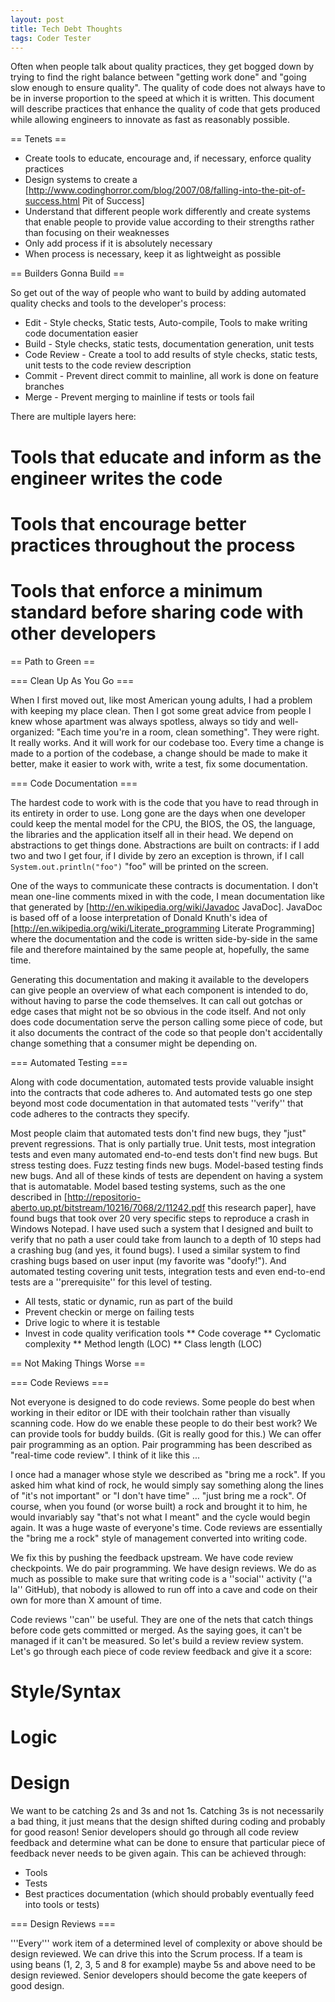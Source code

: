 ```yaml
---
layout: post
title: Tech Debt Thoughts
tags: Coder Tester
---
```


Often when people talk about quality practices, they get bogged down by trying to find the right balance between "getting work done" and "going slow enough to ensure quality". The quality of code does not always have to be in inverse proportion to the speed at which it is written. This document will describe practices that enhance the quality of code that gets produced while allowing engineers to innovate as fast as reasonably possible.

== Tenets ==

* Create tools to educate, encourage and, if necessary, enforce quality practices
* Design systems to create a [http://www.codinghorror.com/blog/2007/08/falling-into-the-pit-of-success.html Pit of Success]
* Understand that different people work differently and create systems that enable people to provide value according to their strengths rather than focusing on their weaknesses
* Only add process if it is absolutely necessary
* When process is necessary, keep it as lightweight as possible

== Builders Gonna Build ==

So get out of the way of people who want to build by adding automated quality checks and tools to the developer's process:

* Edit - Style checks, Static tests, Auto-compile, Tools to make writing code documentation easier
* Build - Style checks, static tests, documentation generation, unit tests
* Code Review - Create a tool to add results of style checks, static tests, unit tests to the code review description
* Commit - Prevent direct commit to mainline, all work is done on feature branches
* Merge - Prevent merging to mainline if tests or tools fail

There are multiple layers here:

# Tools that educate and inform as the engineer writes the code
# Tools that encourage better practices throughout the process
# Tools that enforce a minimum standard before sharing code with other developers

== Path to Green ==

=== Clean Up As You Go ===

When I first moved out, like most American young adults, I had a problem with keeping my place clean. Then I got some great advice from people I knew whose apartment was always spotless, always so tidy and well-organized: "Each time you're in a room, clean something". They were right. It really works. And it will work for our codebase too. Every time a change is made to a portion of the codebase, a change should be made to make it better, make it easier to work with, write a test, fix some documentation.

=== Code Documentation ===

The hardest code to work with is the code that you have to read through in its entirety in order to use. Long gone are the days when one developer could keep the mental model for the CPU, the BIOS, the OS, the language, the libraries and the application itself all in their head. We depend on abstractions to get things done. Abstractions are built on contracts: if I add two and two I get four, if I divide by zero an exception is thrown, if I call <code>System.out.println("foo")</code> "foo" will be printed on the screen. 

One of the ways to communicate these contracts is documentation. I don't mean one-line comments mixed in with the code, I mean documentation like that generated by [http://en.wikipedia.org/wiki/Javadoc JavaDoc]. JavaDoc is based off of a loose interpretation of Donald Knuth's idea of [http://en.wikipedia.org/wiki/Literate_programming Literate Programming] where the documentation and the code is written side-by-side in the same file and therefore maintained by the same people at, hopefully, the same time.

Generating this documentation and making it available to the developers can give people an overview of what each component is intended to do, without having to parse the code themselves. It can call out gotchas or edge cases that might not be so obvious in the code itself. And not only does code documentation serve the person calling some piece of code, but it also documents the contract of the code so that people don't accidentally change something that a consumer might be depending on.

=== Automated Testing ===

Along with code documentation, automated tests provide valuable insight into the contracts that code adheres to. And automated tests go one step beyond most code documentation in that automated tests ''verify'' that code adheres to the contracts they specify.

Most people claim that automated tests don't find new bugs, they "just" prevent regressions. That is only partially true. Unit tests, most integration tests and even many automated end-to-end tests don't find new bugs. But stress testing does. Fuzz testing finds new bugs. Model-based testing finds new bugs. And all of these kinds of tests are dependent on having a system that is automatable. Model based testing systems, such as the one described in [http://repositorio-aberto.up.pt/bitstream/10216/7068/2/11242.pdf this research paper], have found bugs that took over 20 very specific steps to reproduce a crash in Windows Notepad. I have used such a system that I designed and built to verify that no path a user could take from launch to a depth of 10 steps had a crashing bug (and yes, it found bugs). I used a similar system to find crashing bugs based on user input (my favorite was "doofy!"). And automated testing covering unit tests, integration tests and even end-to-end tests are a ''prerequisite'' for this level of testing.

* All tests, static or dynamic, run as part of the build
* Prevent checkin or merge on failing tests
* Drive logic to where it is testable
* Invest in code quality verification tools
** Code coverage
** Cyclomatic complexity
** Method length (LOC)
** Class length (LOC)

== Not Making Things Worse ==

=== Code Reviews ===

Not everyone is designed to do code reviews. Some people do best when working in their editor or IDE with their toolchain rather than visually scanning code. How do we enable these people to do their best work? We can provide tools for buddy builds. (Git is really good for this.) We can offer pair programming as an option. Pair programming has been described as "real-time code review". I think of it like this ...

I once had a manager whose style we described as "bring me a rock". If you asked him what kind of rock, he would simply say something along the lines of "it's not important" or "I don't have time" ... "just bring me a rock". Of course, when you found (or worse built) a rock and brought it to him, he would invariably say "that's not what I meant" and the cycle would begin again. It was a huge waste of everyone's time. Code reviews are essentially the "bring me a rock" style of management converted into writing code.

We fix this by pushing the feedback upstream. We have code review checkpoints. We do pair programming. We have design reviews. We do as much as possible to make sure that writing code is a ''social'' activity (''a la'' GitHub), that nobody is allowed to run off into a cave and code on their own for more than X amount of time.

Code reviews ''can'' be useful. They are one of the nets that catch things before code gets committed or merged. As the saying goes, it can't be managed if it can't be measured. So let's build a review review system. Let's go through each piece of code review feedback and give it a score:

# Style/Syntax
# Logic
# Design

We want to be catching 2s and 3s and not 1s. Catching 3s is not necessarily a bad thing, it just means that the design shifted during coding and probably for good reason! Senior developers should go through all code review feedback and determine what can be done to ensure that particular piece of feedback never needs to be given again. This can be achieved through:

* Tools
* Tests
* Best practices documentation (which should probably eventually feed into tools or tests)

=== Design Reviews ===

'''Every''' work item of a determined level of complexity or above should be design reviewed. We can drive this into the Scrum process. If a team is using beans (1, 2, 3, 5 and 8 for example) maybe 5s and above need to be design reviewed. Senior developers should become the gate keepers of good design.


